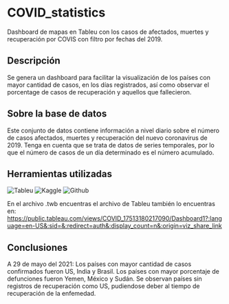 # COVID_statistics
Dashboard de mapas en Tableu con los casos de afectados, muertes y recuperación por COVIS con filtro por fechas del 2019. 

## Descripción 
Se genera un dashboard para facilitar la visualización de los países con mayor cantidad de casos, en los días registrados, 
así como observar el porcentage de casos de recuperación y aquellos que fallecieron.

## Sobre la base de datos

Este conjunto de datos contiene información a nivel diario sobre el número de casos afectados, muertes y recuperación del nuevo coronavirus de 2019. Tenga en cuenta que se trata de datos de series temporales, por lo que el número de casos de un día determinado es el número acumulado.

## Herramientas utilizadas
![Tableu](https://img.shields.io/badge/Tableau-E97627?style=for-the-badge&logo=Tableau&logoColor=white)
![Kaggle](https://img.shields.io/badge/Kaggle-035a7d?style=for-the-badge&logo=kaggle&logoColor=white)
![Github](https://img.shields.io/badge/github-121013?style=for-the-badge&logo=github&logoColor=white)

En el archivo .twb encuentras el archivo de Tableu 
también lo encuentras en:
https://public.tableau.com/views/COVID_17513180217090/Dashboard1?:language=en-US&:sid=&:redirect=auth&:display_count=n&:origin=viz_share_link

## Conclusiones 
A 29 de mayo del 2021: 
Los países con mayor cantidad de casos confirmados fueron US, India y Brasil.
Los países con mayor porcentaje de defunciones fueron Yemen, México y Sudán.
Se observan países sin registros de recuperación como US, pudiendose deber al tiempo de recuperación de la enfemedad. 
